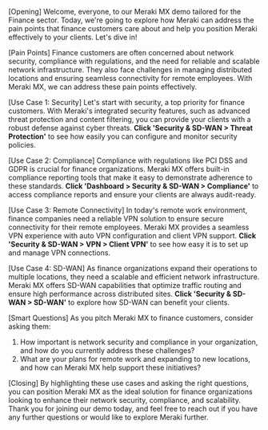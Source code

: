 [Opening]
Welcome, everyone, to our Meraki MX demo tailored for the Finance sector. Today, we're going to explore how Meraki can address the pain points that finance customers care about and help you position Meraki effectively to your clients. Let's dive in!

[Pain Points]
Finance customers are often concerned about network security, compliance with regulations, and the need for reliable and scalable network infrastructure. They also face challenges in managing distributed locations and ensuring seamless connectivity for remote employees. With Meraki MX, we can address these pain points effectively.

[Use Case 1: Security]
Let's start with security, a top priority for finance customers. With Meraki's integrated security features, such as advanced threat protection and content filtering, you can provide your clients with a robust defense against cyber threats. **Click 'Security & SD-WAN > Threat Protection'** to see how easily you can configure and monitor security policies.

[Use Case 2: Compliance]
Compliance with regulations like PCI DSS and GDPR is crucial for finance organizations. Meraki MX offers built-in compliance reporting tools that make it easy to demonstrate adherence to these standards. **Click 'Dashboard > Security & SD-WAN > Compliance'** to access compliance reports and ensure your clients are always audit-ready.

[Use Case 3: Remote Connectivity]
In today's remote work environment, finance companies need a reliable VPN solution to ensure secure connectivity for their remote employees. Meraki MX provides a seamless VPN experience with auto VPN configuration and client VPN support. **Click 'Security & SD-WAN > VPN > Client VPN'** to see how easy it is to set up and manage VPN connections.

[Use Case 4: SD-WAN]
As finance organizations expand their operations to multiple locations, they need a scalable and efficient network infrastructure. Meraki MX offers SD-WAN capabilities that optimize traffic routing and ensure high performance across distributed sites. **Click 'Security & SD-WAN > SD-WAN'** to explore how SD-WAN can benefit your clients.

[Smart Questions]
As you pitch Meraki MX to finance customers, consider asking them:
1. How important is network security and compliance in your organization, and how do you currently address these challenges?
2. What are your plans for remote work and expanding to new locations, and how can Meraki MX help support these initiatives?

[Closing]
By highlighting these use cases and asking the right questions, you can position Meraki MX as the ideal solution for finance organizations looking to enhance their network security, compliance, and scalability. Thank you for joining our demo today, and feel free to reach out if you have any further questions or would like to explore Meraki further.
